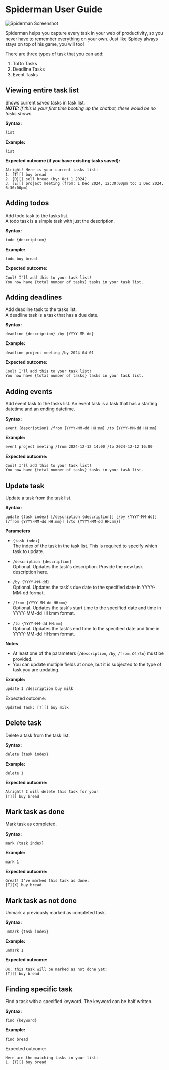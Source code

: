 # Spiderman User Guide

![Spiderman Screenshot](Ui.png)

Spiderman helps you capture every task in your web of productivity, so you never have to remember everything on your own. 
Just like Spidey always stays on top of his game, you will too!

There are three types of task that you can add:

1. ToDo Tasks
2. Deadline Tasks
3. Event Tasks

## Viewing entire task list
Shows current saved tasks in task list.  
_**NOTE:** If this is your first time booting up the chatbot, there would be no tasks shown._  

**Syntax:**   
```
list
```

**Example:** 
```
list
```

**Expected outcome (if you have existing tasks saved):**
```
Alright! Here is your current tasks list:
1. [T][] buy bread
2. [D][] sell bread (by: Oct 1 2024)
3. [E][] project meeting (from: 1 Dec 2024, 12:30:00pm to: 1 Dec 2024, 6:30:00pm)
```

## Adding todos
Add todo task to the tasks list.  
A todo task is a simple task with just the description.  

**Syntax:**   
```
todo {description}
```

**Example:** 
```
todo buy bread
```

**Expected outcome:**
```
Cool! I'll add this to your task list!
You now have {total number of tasks} tasks in your task list.
```

## Adding deadlines
Add deadline task to the tasks list.  
A deadline task is a task that has a due date.  

**Syntax:**  
```
deadline {description} /by {YYYY-MM-dd}
```

**Example:** 
```
deadline project meeting /by 2024-04-01
```

**Expected outcome:**  
```
Cool! I'll add this to your task list!
You now have {total number of tasks} tasks in your task list.
```

## Adding events
Add event task to the tasks list. An event task is a task that has
a starting datetime and an ending datetime.  

**Syntax:** 
```
event {description} /from {YYYY-MM-dd HH:mm} /to {YYYY-MM-dd HH:mm}
```

**Example:** 
```
event project meeting /from 2024-12-12 14:00 /to 2024-12-12 16:00
```

**Expected outcome:**
```
Cool! I'll add this to your task list!
You now have {total number of tasks} tasks in your task list.
```
## Update task
Update a task from the task list.  

**Syntax:**   
```
update {task index} [/description {description}] [/by {YYYY-MM-dd}] [/from {YYYY-MM-dd HH:mm}] [/to {YYYY-MM-dd HH:mm}]
```

**Parameters**  
- `{task index}`  
The index of the task in the task list. This is required to specify which task to update.

- `/description {description}`  
Optional. Updates the task's description. Provide the new task description here.

- `/by {YYYY-MM-dd}`  
Optional. Updates the task's due date to the specified date in YYYY-MM-dd format.

- `/from {YYYY-MM-dd HH:mm}`  
Optional. Updates the task's start time to the specified date and time in YYYY-MM-dd HH:mm format.

- `/to {YYYY-MM-dd HH:mm}`  
Optional. Updates the task's end time to the specified date and time in YYYY-MM-dd HH:mm format.

**Notes**  
- At least one of the parameters (`/description`, `/by`, `/from`, or `/to`) must be provided. 
- You can update multiple fields at once, but it is subjected to the type of task you are updating.

**Example:** 
```
update 1 /description buy milk
```

Expected outcome:
```
Updated Task: [T][] buy milk
```
## Delete task
Delete a task from the task list.  

**Syntax:** 
```
delete {task index}
```

**Example:**  
```
delete 1
```

**Expected outcome:**
```
Alright! I will delete this task for you!
[T][] buy bread
```

## Mark task as done
Mark task as completed.  

**Syntax:**   
```
mark {task index}
```

**Example:**   
```
mark 1
```

**Expected outcome:**
```
Great! I've marked this task as done:
[T][X] buy bread
```
## Mark task as not done
Unmark a previously marked as completed task.  

**Syntax:** 
```
unmark {task index}
```

**Example:** 
```
unmark 1
```

**Expected outcome:**
```
OK, this task will be marked as not done yet:
[T][] buy bread
```

## Finding specific task
Find a task with a specified keyword. The keyword can be half written.

**Syntax:**  
```
find {keyword}
```

**Example:**  
```
find bread
```

Expected outcome:
```
Here are the matching tasks in your list:
1. [T][] buy bread
```